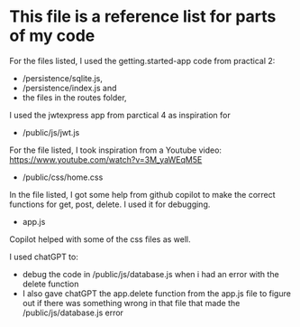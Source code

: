 # This file is a reference list for parts of my code

For the files listed, I used the getting.started-app code from practical 2:

- /persistence/sqlite.js,
- /persistence/index.js and
- the files in the routes folder,

I used the jwtexpress app from parctical 4 as inspiration for

- /public/js/jwt.js

For the file listed, I took inspiration from a Youtube video: https://www.youtube.com/watch?v=3M_yaWEqM5E

- /public/css/home.css

In the file listed, I got some help from github copilot to make the correct functions for get, post, delete. I used it for debugging.

- app.js

Copilot helped with some of the css files as well.

I used chatGPT to:

- debug the code in /public/js/database.js when i had an error with the delete function
- I also gave chatGPT the app.delete function from the app.js file to figure out if there was something wrong in that file that made the /public/js/database.js error
